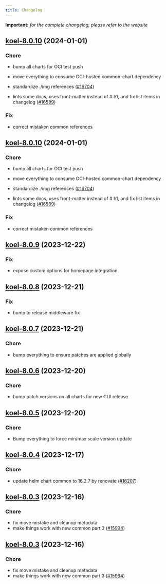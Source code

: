 ```yaml
---
title: Changelog
---
```


**Important:**
*for the complete changelog, please refer to the website*



## [koel-8.0.10](https://github.com/truecharts/charts/compare/koel-8.0.9...koel-8.0.10) (2024-01-01)

### Chore



- bump all charts for OCI test push

- move everything to consume OCI-hosted common-chart dependency

- standardize ./img references ([#16704](https://github.com/truecharts/charts/issues/16704))

- lints some docs, uses front-matter instead of # h1, and fix list items in changelog ([#16589](https://github.com/truecharts/charts/issues/16589))

### Fix



- correct mistaken common references


## [koel-8.0.10](https://github.com/truecharts/charts/compare/koel-8.0.9...koel-8.0.10) (2024-01-01)

### Chore



- bump all charts for OCI test push

- move everything to consume OCI-hosted common-chart dependency

- standardize ./img references ([#16704](https://github.com/truecharts/charts/issues/16704))

- lints some docs, uses front-matter instead of # h1, and fix list items in changelog ([#16589](https://github.com/truecharts/charts/issues/16589))

### Fix



- correct mistaken common references
## [koel-8.0.9](https://github.com/truecharts/charts/compare/koel-8.0.8...koel-8.0.9) (2023-12-22)

### Fix

- expose custom options for homepage integration

## [koel-8.0.8](https://github.com/truecharts/charts/compare/koel-8.0.7...koel-8.0.8) (2023-12-21)

### Fix

- bump to release middleware fix

## [koel-8.0.7](https://github.com/truecharts/charts/compare/koel-8.0.6...koel-8.0.7) (2023-12-21)

### Chore

- bump everything to ensure patches are applied globally

## [koel-8.0.6](https://github.com/truecharts/charts/compare/koel-8.0.5...koel-8.0.6) (2023-12-20)

### Chore

- bump patch versions on all charts for new GUI release

## [koel-8.0.5](https://github.com/truecharts/charts/compare/koel-8.0.4...koel-8.0.5) (2023-12-20)

### Chore

- Bump everything to force min/max scale version update

## [koel-8.0.4](https://github.com/truecharts/charts/compare/koel-8.0.3...koel-8.0.4) (2023-12-17)

### Chore

- update helm chart common to 16.2.7 by renovate ([#16207](https://github.com/truecharts/charts/issues/16207))

## [koel-8.0.3](https://github.com/truecharts/charts/compare/koel-7.0.3...koel-8.0.3) (2023-12-16)

### Chore

- fix move mistake and cleanup metadata
- make things work with new common part 3 ([#15994](https://github.com/truecharts/charts/issues/15994))

## [koel-8.0.3](https://github.com/truecharts/charts/compare/koel-7.0.3...koel-8.0.3) (2023-12-16)

### Chore

- fix move mistake and cleanup metadata
- make things work with new common part 3 ([#15994](https://github.com/truecharts/charts/issues/15994))

